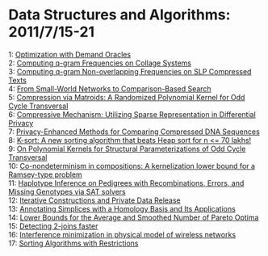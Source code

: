 # Data Structures and Algorithms: 2011/7/15-21  
1: [Optimization with Demand Oracles](https://doi.org/10.48550/arXiv.1107.2869)  
2: [Computing q-gram Frequencies on Collage Systems](https://doi.org/10.48550/arXiv.1107.3019)  
3: [Computing q-gram Non-overlapping Frequencies on SLP Compressed Texts](https://doi.org/10.48550/arXiv.1107.3022)  
4: [From Small-World Networks to Comparison-Based Search](https://doi.org/10.48550/arXiv.1107.3059)  
5: [Compression via Matroids: A Randomized Polynomial Kernel for Odd Cycle  Transversal](https://doi.org/10.48550/arXiv.1107.3068)  
6: [Compressive Mechanism: Utilizing Sparse Representation in Differential  Privacy](https://doi.org/10.48550/arXiv.1107.3350)  
7: [Privacy-Enhanced Methods for Comparing Compressed DNA Sequences](https://doi.org/10.48550/arXiv.1107.3593)  
8: [K-sort: A new sorting algorithm that beats Heap sort for n <= 70 lakhs!](https://doi.org/10.48550/arXiv.1107.3622)  
9: [On Polynomial Kernels for Structural Parameterizations of Odd Cycle  Transversal](https://doi.org/10.48550/arXiv.1107.3658)  
10: [Co-nondeterminism in compositions: A kernelization lower bound for a  Ramsey-type problem](https://doi.org/10.48550/arXiv.1107.3704)  
11: [Haplotype Inference on Pedigrees with Recombinations, Errors, and  Missing Genotypes via SAT solvers](https://doi.org/10.48550/arXiv.1107.3724)  
12: [Iterative Constructions and Private Data Release](https://doi.org/10.48550/arXiv.1107.3731)  
13: [Annotating Simplices with a Homology Basis and Its Applications](https://doi.org/10.48550/arXiv.1107.3793)  
14: [Lower Bounds for the Average and Smoothed Number of Pareto Optima](https://doi.org/10.48550/arXiv.1107.3876)  
15: [Detecting 2-joins faster](https://doi.org/10.48550/arXiv.1107.3977)  
16: [Interference minimization in physical model of wireless networks](https://doi.org/10.48550/arXiv.1107.4222)  
17: [Sorting Algorithms with Restrictions](https://doi.org/10.48550/arXiv.1107.4223)  